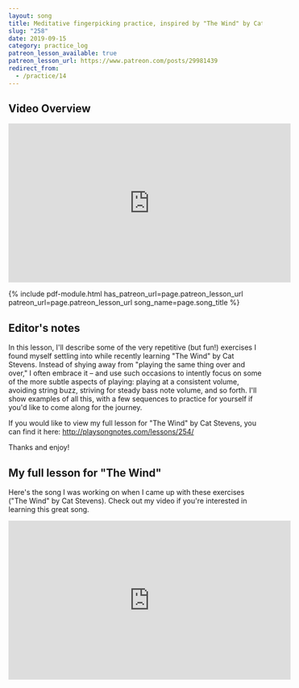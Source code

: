 ```yaml
---
layout: song
title: Meditative fingerpicking practice, inspired by "The Wind" by Cat Stevens
slug: "258"
date: 2019-09-15
category: practice_log
patreon_lesson_available: true
patreon_lesson_url: https://www.patreon.com/posts/29981439
redirect_from:
  - /practice/14
---
```




## Video Overview

<!-- Coming soon! -->

<iframe width="560" height="315" src="https://www.youtube.com/embed/IDZ73mtqBfM?showinfo=0" frameborder="0" allowfullscreen></iframe>

{% include pdf-module.html has_patreon_url=page.patreon_lesson_url patreon_url=page.patreon_lesson_url song_name=page.song_title %}

<!-- Coming soon! -->

## Editor's notes

In this lesson, I'll describe some of the very repetitive (but fun!) exercises I found myself settling into while recently learning "The Wind" by Cat Stevens. Instead of shying away from "playing the same thing over and over," I often embrace it – and use such occasions to intently focus on some of the more subtle aspects of playing: playing at a consistent volume, avoiding string buzz, striving for steady bass note volume, and so forth. I'll show examples of all this, with a few sequences to practice for yourself if you'd like to come along for the journey.

If you would like to view my full lesson for "The Wind" by Cat Stevens, you can find it here:
http://playsongnotes.com/lessons/254/

Thanks and enjoy!

## My full lesson for "The Wind"

Here's the song I was working on when I came up with these exercises ("The Wind" by Cat Stevens). Check out my video if you're interested in learning this great song.

<iframe width="560" height="315" src="https://www.youtube.com/embed/SLdUfxYg_28?showinfo=0" frameborder="0" allowfullscreen></iframe><br />
